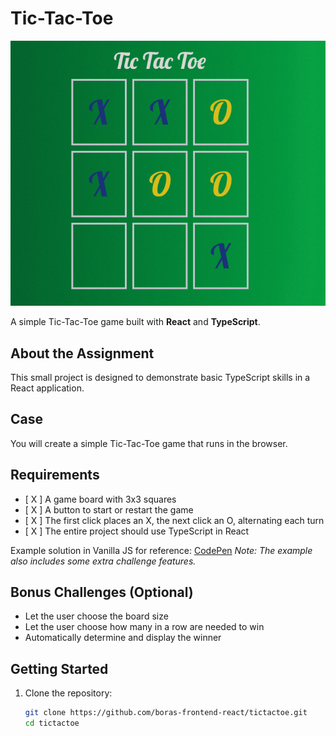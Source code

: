 # Tic-Tac-Toe

<p align="center">
  <img src="./public/preview.png" alt="tictactoe preview" />

</p>

A simple Tic-Tac-Toe game built with **React** and **TypeScript**.

## About the Assignment

This small project is designed to demonstrate basic TypeScript skills in a React application.

## Case

You will create a simple Tic-Tac-Toe game that runs in the browser.

## Requirements

- [ X ] A game board with 3x3 squares
- [ X ] A button to start or restart the game
- [ X ] The first click places an X, the next click an O, alternating each turn
- [ X ] The entire project should use TypeScript in React

Example solution in Vanilla JS for reference: [CodePen](https://codepen.io/Tobias-Land-n/pen/JjVZwJv)
_Note: The example also includes some extra challenge features._

## Bonus Challenges (Optional)

- Let the user choose the board size
- Let the user choose how many in a row are needed to win
- Automatically determine and display the winner

## Getting Started

1. Clone the repository:
   ```bash
   git clone https://github.com/boras-frontend-react/tictactoe.git
   cd tictactoe
   ```
